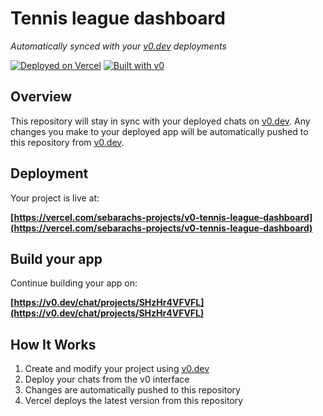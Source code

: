 # Tennis league dashboard

*Automatically synced with your [v0.dev](https://v0.dev) deployments*

[![Deployed on Vercel](https://img.shields.io/badge/Deployed%20on-Vercel-black?style=for-the-badge&logo=vercel)](https://vercel.com/sebarachs-projects/v0-tennis-league-dashboard)
[![Built with v0](https://img.shields.io/badge/Built%20with-v0.dev-black?style=for-the-badge)](https://v0.dev/chat/projects/SHzHr4VFVFL)

## Overview

This repository will stay in sync with your deployed chats on [v0.dev](https://v0.dev).
Any changes you make to your deployed app will be automatically pushed to this repository from [v0.dev](https://v0.dev).

## Deployment

Your project is live at:

**[https://vercel.com/sebarachs-projects/v0-tennis-league-dashboard](https://vercel.com/sebarachs-projects/v0-tennis-league-dashboard)**

## Build your app

Continue building your app on:

**[https://v0.dev/chat/projects/SHzHr4VFVFL](https://v0.dev/chat/projects/SHzHr4VFVFL)**

## How It Works

1. Create and modify your project using [v0.dev](https://v0.dev)
2. Deploy your chats from the v0 interface
3. Changes are automatically pushed to this repository
4. Vercel deploys the latest version from this repository